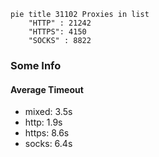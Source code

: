 
```mermaid
pie title 31102 Proxies in list
    "HTTP" : 21242
    "HTTPS": 4150
    "SOCKS" : 8822
```

### Some Info
#### Average Timeout

- mixed: 3.5s
- http: 1.9s
- https: 8.6s
- socks: 6.4s